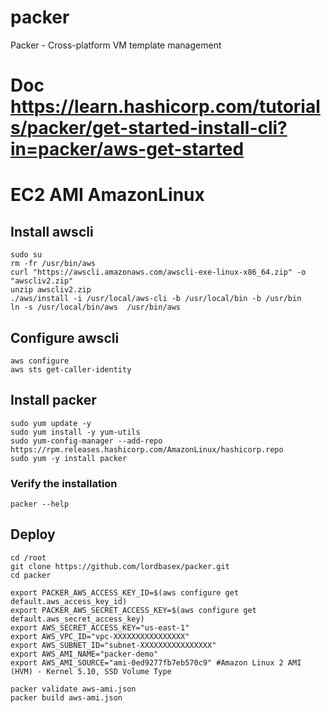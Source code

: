 # packer
Packer - Cross-platform VM template management

# Doc https://learn.hashicorp.com/tutorials/packer/get-started-install-cli?in=packer/aws-get-started

# EC2 AMI AmazonLinux


## Install awscli
```
sudo su
rm -fr /usr/bin/aws
curl "https://awscli.amazonaws.com/awscli-exe-linux-x86_64.zip" -o "awscliv2.zip"
unzip awscliv2.zip
./aws/install -i /usr/local/aws-cli -b /usr/local/bin -b /usr/bin
ln -s /usr/local/bin/aws  /usr/bin/aws
```

## Configure awscli
```
aws configure
aws sts get-caller-identity
```

## Install packer
```
sudo yum update -y
sudo yum install -y yum-utils
sudo yum-config-manager --add-repo https://rpm.releases.hashicorp.com/AmazonLinux/hashicorp.repo
sudo yum -y install packer
```

### Verify the installation
```
packer --help
```

## Deploy
```
cd /root
git clone https://github.com/lordbasex/packer.git
cd packer

export PACKER_AWS_ACCESS_KEY_ID=$(aws configure get default.aws_access_key_id)
export PACKER_AWS_SECRET_ACCESS_KEY=$(aws configure get default.aws_secret_access_key)
export AWS_SECRET_ACCESS_KEY="us-east-1"
export AWS_VPC_ID="vpc-XXXXXXXXXXXXXXXX"
export AWS_SUBNET_ID="subnet-XXXXXXXXXXXXXXXX"
export AWS_AMI_NAME="packer-demo"
export AWS_AMI_SOURCE="ami-0ed9277fb7eb570c9" #Amazon Linux 2 AMI (HVM) - Kernel 5.10, SSD Volume Type

packer validate aws-ami.json
packer build aws-ami.json
```

